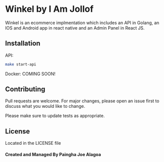 # Winkel by I Am Jollof

Winkel is an ecommerce implmentation which includes an API in Golang, an IOS and Android app in react native and an Admin Panel in React JS.

## Installation

API:

```bash
make start-api
```
Docker: COMING SOON!

## Contributing
Pull requests are welcome. For major changes, please open an issue first to discuss what you would like to change.

Please make sure to update tests as appropriate.

## License
Located in the LICENSE file

#### Created and Managed By Paingha Joe Alagoa